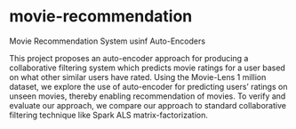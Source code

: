 # movie-recommendation
Movie Recommendation System usinf Auto-Encoders

This project proposes an auto-encoder approach for producing a collaborative filtering system which
predicts movie ratings for a user based on what other similar users have rated. Using the Movie-Lens
1 million dataset, we explore the use of auto-encoder for predicting users’ ratings on unseen movies,
thereby enabling recommendation of movies. To verify and evaluate our approach, we compare our
approach to standard collaborative filtering technique like Spark ALS matrix-factorization.

